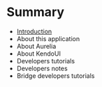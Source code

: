 # Summary

* [Introduction](README.md)
* About this application
* About Aurelia
* About KendoUI
* Developers tutorials
* Developers notes
* Bridge developers tutorials


